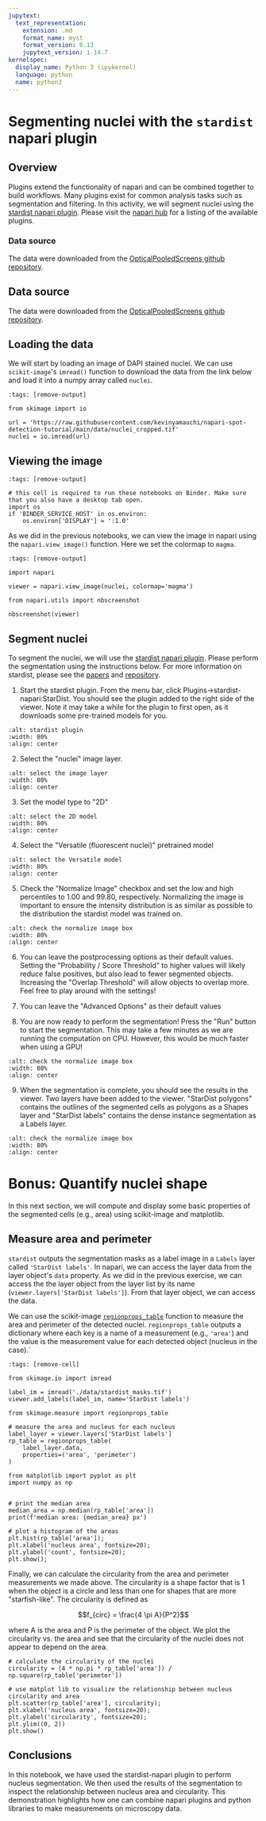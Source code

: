 ```yaml
---
jupytext:
  text_representation:
    extension: .md
    format_name: myst
    format_version: 0.13
    jupytext_version: 1.14.7
kernelspec:
  display_name: Python 3 (ipykernel)
  language: python
  name: python3
---
```


# Segmenting nuclei with the `stardist` napari plugin

## Overview

Plugins extend the functionality of napari and can be combined together to build
workflows. Many plugins exist for common analysis tasks such as segmentation and
filtering. In this activity, we will segment nuclei using the
[stardist napari plugin](https://github.com/stardist/stardist-napari). Please
visit the [napari hub](https://www.napari-hub.org/) for a listing of the
available plugins.

### Data source

The data were downloaded from the
[OpticalPooledScreens github repository](https://github.com/feldman4/OpticalPooledScreens).

## Data source

The data were downloaded from the
[OpticalPooledScreens github repository](https://github.com/feldman4/OpticalPooledScreens).

## Loading the data

We will start by loading an image of DAPI stained nuclei. We can use
`scikit-image`'s `imread()` function to download the data from the link below
and load it into a numpy array called `nuclei`.

```{code-cell} ipython3
:tags: [remove-output]

from skimage import io

url = 'https://raw.githubusercontent.com/kevinyamauchi/napari-spot-detection-tutorial/main/data/nuclei_cropped.tif'
nuclei = io.imread(url)
```

## Viewing the image

```{code-cell} ipython3
:tags: [remove-output]

# this cell is required to run these notebooks on Binder. Make sure that you also have a desktop tab open.
import os
if 'BINDER_SERVICE_HOST' in os.environ:
    os.environ['DISPLAY'] = ':1.0'
```

As we did in the previous notebooks, we can view the image in napari using the
`napari.view_image()` function. Here we set the colormap to `magma`.

```{code-cell} ipython3
:tags: [remove-output]

import napari

viewer = napari.view_image(nuclei, colormap='magma')
```

```{code-cell} ipython3
from napari.utils import nbscreenshot

nbscreenshot(viewer)
```

## Segment nuclei

To segment the nuclei, we will use the
[stardist napari plugin](https://github.com/stardist/stardist-napari). Please
perform the segmentation using the instructions below. For more information on
stardist, please see the
[papers](https://github.com/stardist/stardist#stardist---object-detection-with-star-convex-shapes)
and [repository](https://github.com/stardist/stardist).

1. Start the stardist plugin. From the menu bar, click
   Plugins->stardist-napari:StarDist. You should see the plugin added to the
   right side of the viewer. Note it may take a while for the plugin to first
   open, as it downloads some pre-trained models for you.

```{image} resources/stardist_plugin.png
:alt: stardist plugin
:width: 80%
:align: center
```

2. Select the "nuclei" image layer.

```{image} resources/stardist_screenshots_image_selection.png
:alt: select the image layer
:width: 80%
:align: center
```

3. Set the model type to "2D"

```{image} resources/stardist_screenshots_model_type_selection.png
:alt: select the 2D model
:width: 80%
:align: center
```

4. Select the "Versatile (fluorescent nuclei)" pretrained model

```{image} resources/stardist_screenshots_model_selection.png
:alt: select the Versatile model
:width: 80%
:align: center
```

5. Check the "Normalize Image" checkbox and set the low and high percentiles to
   1.00 and 99.80, respectively. Normalizing the image is important to ensure
   the intensity distribution is as similar as possible to the distribution the
   stardist model was trained on.

```{image} resources/stardist_screenshots_preprocessing.png
:alt: check the normalize image box
:width: 80%
:align: center
```

6. You can leave the postprocessing options as their default values. Setting the
   "Probability / Score Threshold" to  higher values will likely reduce false
   positives, but also lead to fewer segmented objects. Increasing the "Overlap
   Threshold" will allow objects to overlap more. Feel free to play around with
   the settings!

7. You can leave the "Advanced Options" as their default values

8. You are now ready to perform the segmentation! Press the "Run" button to
   start the segmentation. This may take a few minutes as we are running the
   computation on CPU. However, this would be much faster when using a GPU!

```{image} resources/stardist_screenshots_run.png
:alt: check the normalize image box
:width: 80%
:align: center
```

9. When the segmentation is complete, you should see the results in the viewer.
   Two layers have been added to the viewer. "StarDist polygons" contains the
   outlines of the segmented cells as polygons as a Shapes layer and "StarDist
   labels" contains the dense instance segmentation as a Labels layer.

```{image} resources/stardist_screenshots_segmentation.png
:alt: check the normalize image box
:width: 80%
:align: center
```

#  Bonus: Quantify nuclei shape

In this next section, we will compute and display some basic properties of the
segmented cells (e.g., area) using scikit-image and matplotlib.

## Measure area and perimeter
`stardist` outputs the segmentation masks as a label image in a `Labels` layer
called `'StarDist labels'`. In napari, we can access the layer data from the
layer object's `data` property. As we did in the previous exercise, we can
access the the layer object from the layer list by its name
(`viewer.layers['StarDist labels']`). From that layer object, we can access the
data.

We can use the scikit-image
[`regionprops_table`](https://scikit-image.org/docs/dev/api/skimage.measure.html#skimage.measure.regionprops_table)
function to measure the area and perimeter of the detected nuclei.
`regionprops_table` outputs a dictionary where each key is a name of a
measurement (e.g., `'area'`) and the value is the measurement value for each
detected object (nucleus in the case).`

```{code-cell} ipython3
:tags: [remove-cell]

from skimage.io import imread

label_im = imread('./data/stardist_masks.tif')
viewer.add_labels(label_im, name='StarDist labels')
```

```{code-cell} ipython3
from skimage.measure import regionprops_table

# measure the area and nucleus for each nucleus
label_layer = viewer.layers['StarDist labels']
rp_table = regionprops_table(
    label_layer.data,
    properties=('area', 'perimeter')
)
```

```{code-cell} ipython3
from matplotlib import pyplot as plt
import numpy as np


# print the median area
median_area = np.median(rp_table['area'])
print(f'median area: {median_area} px')

# plot a histogram of the areas
plt.hist(rp_table['area']);
plt.xlabel('nucleus area', fontsize=20);
plt.ylabel('count', fontsize=20);
plt.show();
```

Finally, we can calculate the circularity from the area and perimeter
measurements we made above. The circularity is a shape factor that is 1 when the
object is a circle and less than one for shapes that are more "starfish-like".
The circularity is defined as

$$f_{circ} = \frac{4 \pi A}{P^2}$$

where A is the area and P is the perimeter of the object. We plot the
circularity vs. the area and see that the circularity of the nuclei does not
appear to depend on the area.

```{code-cell} ipython3
# calculate the circularity of the nuclei
circularity = (4 * np.pi * rp_table['area']) / np.square(rp_table['perimeter'])

# use matplot lib to visualize the relationship between nucleus circularity and area
plt.scatter(rp_table['area'], circularity);
plt.xlabel('nucleus area', fontsize=20);
plt.ylabel('circularity', fontsize=20);
plt.ylim((0, 2))
plt.show()
```

## Conclusions

In this notebook, we have used the stardist-napari plugin to perform nucleus
segmentation. We then used the results of the segmentation to inspect the
relationship between nucleus area and circularity. This demonstration highlights
how one can combine napari plugins and python libraries to make measurements on
microscopy data.
